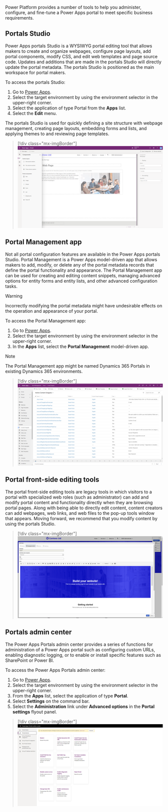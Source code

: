 Power Platform provides a number of tools to help you administer, configure, and fine-tune a Power Apps portal to meet specific business requirements.

## Portals Studio

Power Apps portals Studio is a WYSIWYG portal editing tool that allows makers to create and organize webpages, configure page layouts, add portal components, modify CSS, and edit web templates and page source code. Updates and additions that are made in the portals Studio will directly update the portal metadata. The portals Studio is positioned as the main workspace for portal makers.

To access the portals Studio:

1. Go to [Power Apps](https://make.powerapps.com/?azure-portal=true).
1. Select the target environment by using the environment selector in the upper-right corner.
1. Select the application of type Portal from the **Apps** list.
1. Select the **Edit** menu.

The portals Studio is used for quickly defining a site structure with webpage management, creating page layouts, embedding forms and lists, and applying themes to and reviewing page templates.

> [!div class="mx-imgBorder"]
> [![Portal Studio](../media/3-portal-studio-ss.png)](../media/3-portal-studio-ss.png#lightbox)

## Portal Management app

Not all portal configuration features are available in the Power Apps portals Studio. Portal Management is a Power Apps model-driven app that allows makers to add, modify, or delete any of the portal metadata records that define the portal functionality and appearance. The Portal Management app can be used for creating and editing content snippets, managing advanced options for entity forms and entity lists, and other advanced configuration tasks.

> [!WARNING]
> Incorrectly modifying the portal metadata might have undesirable effects on the operation and appearance of your portal.

To access the Portal Management app:

1. Go to [Power Apps](https://make.powerapps.com/?azure-portal=true).
1. Select the target environment by using the environment selector in the upper-right corner.
1. In the **Apps** list, select the **Portal Management** model-driven app.

> [!NOTE]
> The Portal Management app might be named Dynamics 365 Portals in existing Dynamics 365 environments.

> [!div class="mx-imgBorder"]
> [![Portal Management App](../media/3-portals-management-app-ss.png)](../media/3-portals-management-app-ss.png#lightbox)

## Portal front-side editing tools

The portal front-side editing tools are legacy tools in which visitors to a portal with specialized web roles (such as administrator) can add and modify portal content and functionality directly when they are browsing portal pages. Along with being able to directly edit content, content creators can add webpages, web links, and web files to the pop-up tools window that appears. Moving forward, we recommend that you modify content by using the portals Studio.

> [!div class="mx-imgBorder"]
> [![Portal Management App](../media/3-front-side-edit-portals-ss.png)](../media/3-front-side-edit-portals-ss.png#lightbox)

## Portals admin center

The Power Apps Portals admin center provides a series of functions for administration of a Power Apps portal such as configuring custom URLs, enabling diagnostic logging, or to enable or install specific features such as SharePoint or Power BI.

To access the Power Apps Portals admin center:

1. Go to [Power Apps](https://make.powerapps.com/?azure-portal=true).
1. Select the target environment by using the environment selector in the upper-right corner.
1. From the **Apps** list, select the application of type **Portal**.
1. Select **Settings** on the command bar.
1. Select the **Administration** link under **Advanced options** in the **Portal settings** flyout panel.

> [!div class="mx-imgBorder"]
> [![Portal admin center](../media/3-portals-admin-center-ss.png)](../media/3-portals-admin-center-ss.png#lightbox)
